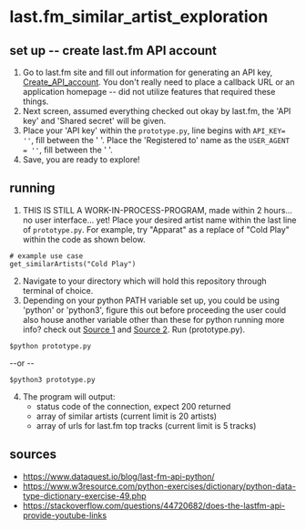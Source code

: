 # last.fm_similar_artist_exploration

## set up -- create last.fm API account
1. Go to last.fm site and fill out information for generating an API key, [Create_API_account](https://www.last.fm/api/account/create). You don't really need to place a callback URL or an application homepage -- did not utilize features that required these things.
2. Next screen, assumed everything checked out okay by last.fm, the 'API key' and 'Shared secret' will be given.
3. Place your 'API key' within the ```prototype.py```, line begins with ``API_KEY= ''``, fill between the ' '. Place the 'Registered to' name as the ``USER_AGENT = ''``, fill between the ' '. 
4. Save, you are ready to explore!

## running
1. THIS IS STILL A WORK-IN-PROCESS-PROGRAM, made within 2 hours... no user interface... yet! Place your desired artist name within the last line of ```prototype.py```. For example, try "Apparat" as a replace of "Cold Play" within the code as shown below.
```
# example use case
get_similarArtists("Cold Play") 
```
2. Navigate to your directory which will hold this repository through terminal of choice.
3. Depending on your python PATH variable set up, you could be using 'python' or 'python3', figure this out before proceeding the user could also house another variable other than these for python running more info? check out [Source 1](http://net-informations.com/python/intro/path.html) and [Source 2](https://geek-university.com/python/add-python-to-the-windows-path/). Run (prototype.py).
```  
$python prototype.py
```  
--or --
```  
$python3 prototype.py
```
4. The program will output:
    - status code of the connection, expect 200 returned
    - array of similar artists (current limit is 20 artists)
    - array of urls for last.fm top tracks (current limit is 5 tracks)
  
## sources
  - https://www.dataquest.io/blog/last-fm-api-python/
  - https://www.w3resource.com/python-exercises/dictionary/python-data-type-dictionary-exercise-49.php
  - https://stackoverflow.com/questions/44720682/does-the-lastfm-api-provide-youtube-links
